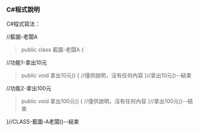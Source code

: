 ### C#程式說明

C#程式寫法：

//藍圖-老闆A
> public class 藍圖-老闆A {

//功能1-拿出10元
> public void 拿出10元() {
> //僅供說明，沒有任何內容
> }//拿出10元()--結束

//功能2-拿出100元
>public void 拿出100元() {
>//僅供說明，沒有任何內容
>}//拿出100元()--結束

}//CLASS-藍圖-A老闆()--結束


